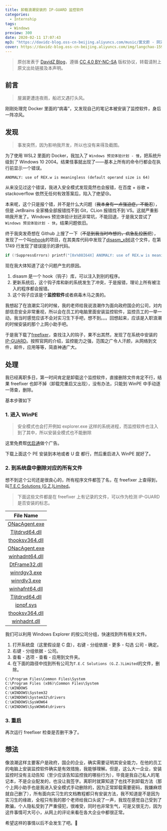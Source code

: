 ```yaml
---
title: 卸载浪潮安装的 IP-GUARD 监控软件
categories:
  - Internship
tags:
  - Windows
preview: 300
date: 2020-02-11 17:07:43
mp3: "https://davidz-blog.oss-cn-beijing.aliyuncs.com/music/莫文蔚 - 阴天.mp3"
cover: https://davidz-blog.oss-cn-beijing.aliyuncs.com/img/langchao-1599636307.jpg
---
```


> 原创发表于 [DavidZ Blog](https://blog.davidz.cn)，遵循 [CC 4.0 BY-NC-SA](https://creativecommons.org/licenses/by-nc-sa/4.0/legalcode) 版权协议，转载请附上原文出处链接及本声明。

## 前言

> 屋漏更遭连夜雨，船迟又遇打头风。

刚刚处理完 Docker 里面的“病毒”，又发现自己的笔记本被安装了监控软件，身后一阵凉风。

## 发现

> 事发突然，因为影响我开发，所以也没有来得及截图。

为了使用 WSL2 里面的 Docker，我加入了 `Windows 预览体验计划 - 慢`，把系统升级到了 Windows 10 2004。结果怪事就出现了——基本上所有的命令行都会在执行前显示一个错误。

```shell
ANOMALY: use of REX.w is meaningless (default operand size is 64)
```

从来没见过这个错误，我进入安全模式发现竟然也会报错，在百度 + 谷歌 + stackoverflow 依然无任何有效答案后，陷入了绝望:cry:。

本来呢，这个只是报个错，并不是什么大问题（~~我本身有一点强迫症，不能忍~~），但是 JetBrains 全家桶全部报错找不到 Git，CLion 报错找不到 VS。这就严重影响我开发了。Windows 预览体验计划还非常坑，不能回退，于是我又尝试了`Windows 预览体验计划 - 快`，结果问题依旧。

终于我突发奇想在 Github 上搜了一下（~~不是到我当时咋想的，病急乱投医把~~），发现了一个叫[mhook](https://github.com/martona/mhook)的项目，在其类库代码中发现了[disasm_x86](https://github.com/martona/mhook/blob/master/disasm-lib/disasm_x86.c#L1749)这个文件，在第 1749 行发现了错误提示的源代码。

```c
if (!SuppressErrors) printf("[0x%08I64X] ANOMALY: use of REX.w is meaningless (default operand size is 64)\n", VIRTUAL_ADDRESS);
```

现在我大体知道了这个问题产生的原因。

1. disasm 是一个 hook（钩子）库，可以注入到别的程序。
2. 更新系统后，这个钩子库和新的系统发生了冲突，于是报错，理论上所有被注入的程序都会报错。
3. 这个钩子应该是个**监控软件**或者病毒木马之类的。

我想起了在浪潮实习的时候，我的老师给我说浪潮作为面向政府国企的公司，对内部信息安全非常重视，所以会在员工的电脑里面安装监控软件，监控员工的一举一动，我当时感觉应该不会对实习生下手吧，想不到。。。回想起来，应该是入职浪潮的时候安装的那个上网小助手吧。

于是我下载了[freefixer](https://www.freefixer.com/)，查找注入的钩子，果不出其然，发现了在系统中安装的[IP-GUARD](http://www.ip-guard.net/)。按照官网的介绍，监控能力之强，范围之广令人汗颜，从网络到文件，邮件，应用等等，简直神通广大。

## 处理

我已经离职多日，第一时间肯定是卸载这个监控软件，直接删除文件肯定不行，结果 freefixer 也卸不掉（卸载完重启又出现），没有办法，只能到 WinPE 中手动逐一筛查，删除。

基本步骤如下

### 1. 进入 WinPE

> 安全模式也会打开例如 explorer.exe 这样的系统进程，而监控软件也注入到了其中，所以安装全模式也不能删除

这里免费帮[优启通](https://www.itsk.com/forum.php?mod=viewthread&tid=404842)做个广告。

下载上面这个 PE 安装到本地或者 U 盘 都行，然后重启进入 WinPE 就好了。

### 2. 到系统盘中删除对应的所有文件

想不到这个公司还是很良心的，所有程序文件都签了名，在 freefixer 上查得到，叫[T.E.C Solutions (G.Z.)Limited](<https://www.freefixer.com/library/publisher/t.e.c%20solutions%20(g.z.)limited/>)。

> 下面这些文件都是在 freefixer 上有记录的文件，可以作为检测 IP-GUARD 是否安装的标志。

|                                    File Name                                    |
| :-----------------------------------------------------------------------------: |
|  [ONacAgent.exe](https://www.freefixer.com/library/file/ONacAgent.exe-211770/)  |
| [TIjtdrvd64.dll](https://www.freefixer.com/library/file/TIjtdrvd64.dll-261434/) |
| [thooksv364.dll](https://www.freefixer.com/library/file/thooksv364.dll-261436/) |
|  [ONacAgent.exe](https://www.freefixer.com/library/file/ONacAgent.exe-206855/)  |
| [winhadnt64.dll](https://www.freefixer.com/library/file/winhadnt64.dll-95360/)  |
|  [DtFrame32.dll](https://www.freefixer.com/library/file/DtFrame32.dll-206842/)  |
|   [winrdgv3.exe](https://www.freefixer.com/library/file/winrdgv3.exe-122257/)   |
|   [winrdlv3.exe](https://www.freefixer.com/library/file/winrdlv3.exe-177929/)   |
| [winhafnt64.dll](https://www.freefixer.com/library/file/winhafnt64.dll-211772/) |
| [TIjtdrvd64.dll](https://www.freefixer.com/library/file/TIjtdrvd64.dll-211775/) |
|      [ipnpf.sys](https://www.freefixer.com/library/file/ipnpf.sys-225950/)      |
| [thooksv364.dll](https://www.freefixer.com/library/file/thooksv364.dll-211779/) |
|   [winhadnt.dll](https://www.freefixer.com/library/file/winhadnt.dll-239634/)   |

我们可以利用 Windows Explorer 的按公司分组，快速找到所有相关文件。

1. 打开系统盘（这里假设是 C 盘），右键 - 分组依据 - 更多 - 勾选 公司 - 确定。
2. 右键 - 分组依据 - 公司。
3. 查看 - 选项 - 查看 - 应用到文件夹。
4. 在下面的路径中找到所有公司为`T.E.C Solutions (G.Z.)Limited`的文件，删除。

```cmd
C:\Program Files\Common Files\System
C:\Program Files (x86)\Common Files\System
C:\WINDOWS
C:\WINDOWS\System32
C:\WINDOWS\System32\drivers
C:\WINDOWS\SysWOW64
C:\WINDOWS\SysWOW64\drivers
```

### 3. 重启

再次运行 freefixer 检查是否删干净了。

## 想法

像浪潮这样主要客户是政府，国企的企业，确实需要证明其安全能力，在他的员工的电脑上安装监控软件确实是有效措施，我能够理解。但是，这么大一企业，安装监控时没有主动告知（至少应该告知监控我的哪些行为），毕竟是我自己私人的笔记本，不是企业配发的，也没让我签字。离职时就算知道了也找不到卸载方法（那个上网小助手也是我进入安全模式手动删除的，因为正常卸载需要密码，我嫌麻烦就自己删了），所有面向实习生的文档教程都只有安装方法，我不知道是不是因为实习生的缘故，全程只有我的那个老师给我口头说了一声，我现在感觉自己受到了欺骗，个人隐私受到了严重侵犯，很难受，同时也非常生气，可是又很无力，因为这件事情可大可小，从网上的评论来看在各大企业中都很正常。

希望这样的事情以后不会发生了吧。:pray:
